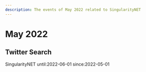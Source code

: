 ```yaml
---
description: The events of May 2022 related to SingularityNET
---
```


# May 2022


## Twitter Search

SingularityNET until:2022-06-01 since:2022-05-01
